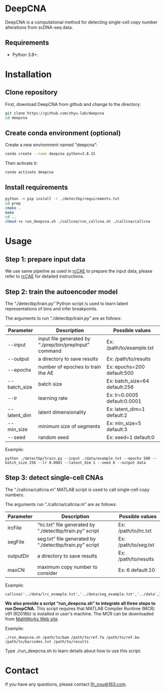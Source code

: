 # DeepCNA

DeepCNA is a computational method for detecting single-cell copy number alterations from scDNA-seq data.

## Requirements

* Python 3.8+.

# Installation
## Clone repository
First, download DeepCNA from github and change to the directory:
```bash
git clone https://github.com/zhyu-lab/deepcna
cd deepcna
```

## Create conda environment (optional)
Create a new environment named "deepcna":
```bash
conda create --name deepcna python=3.8.15
```

Then activate it:
```bash
conda activate deepcna
```

## Install requirements
```bash
python -m pip install -r ./detectbp/requirements.txt
cd prep
cmake .
make
cd ..
chmod +x run_deepcna.sh ./callcna/run_callcna.sh ./callcna/callcna
```

# Usage

## Step 1: prepare input data

We use same pipeline as used in [rcCAE](https://github.com/zhyu-lab/rccae) to prepare the input data, please refer to [rcCAE](https://github.com/zhyu-lab/rccae) for detailed instructions. 

## Step 2: train the autoencoder model

The “./detectbp/train.py” Python script is used to learn latent representations of bins and infer breakpoints.

The arguments to run “./detectbp/train.py” are as follows:

Parameter | Description | Possible values
---- | ----- | ------
--input | input file generated by “./prep/bin/prepInput” command | Ex: /path/to/example.txt
--output | a directory to save results | Ex: /path/to/results
--epochs | number of epoches to train the AE | Ex: epochs=200  default:500
--batch_size | batch size | Ex: batch_size=64  default:256
--lr | learning rate | Ex: lr=0.0005  default:0.0001
--latent_dim | latent dimensionality | Ex: latent_dim=1  default:2
--min_size | minimum size of segments | Ex: min_size=5  default:3
--seed | random seed | Ex: seed=1  default:0

Example:

```
python ./detectbp/train.py --input ./data/example.txt --epochs 500 --batch_size 256 --lr 0.0001 --latent_dim 1 --seed 0 --output data
```

## Step 3: detect single-cell CNAs

The “./callcna/callcna.m” MATLAB script is used to call single-cell copy numbers. 

The arguments run “./callcna/callcna.m” are as follows:

Parameter | Description | Possible values
---- | ----- | ------
lrcFile | “lrc.txt” file generated by “./detectbp/train.py” script | Ex: /path/to/lrc.txt
segFile | seg.txt” file generated by “./detectbp/train.py” script | Ex: /path/to/seg.txt
outputDir | a directory to save results | Ex: /path/to/results
maxCN | maximum copy number to consider | Ex: 6  default:10

Example:

```
callcna('../data/lrc_example.txt','../data/seg_example.txt','../data',10)
```

**We also provide a script “run_deepcna.sh” to integrate all three steps to run DeepCNA.**
This script requires that MATLAB Compiler Runtime (MCR) v91 (R2016b) is installed in user's machine. 
The MCR can be downloaded from [MathWorks Web site](https://www.mathworks.com/products/compiler/matlab-runtime.html). 

Example:

```
./run_deepcna.sh /path/to/bam /path/to/ref.fa /path/to/ref.bw /path/to/barcodes.txt /path/to/results
```
Type ./run_deepcna.sh to learn details about how to use this script.

# Contact

If you have any questions, please contact lfr_nxu@163.com.